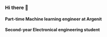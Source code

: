 ### Hi there 👋
#### Part-time Machine learning engineer at Argenit
#### Second-year Electronical engineering student


